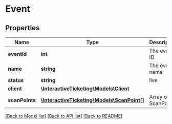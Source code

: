 # Event

## Properties
Name | Type | Description | Notes
------------ | ------------- | ------------- | -------------
**eventId** | **int** | The event ID | [optional] 
**name** | **string** | The event name | [optional] 
**status** | **string** | live | offline | completed | [optional] 
**client** | [**\InteractiveTicketing\Models\Client**](Client.md) |  | [optional] 
**scanPoints** | [**\InteractiveTicketing\Models\ScanPoint[]**](ScanPoint.md) | Array of ScanPoint | [optional] 

[[Back to Model list]](../../README.md#documentation-for-models) [[Back to API list]](../../README.md#documentation-for-api-endpoints) [[Back to README]](../../README.md)


